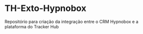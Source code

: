 # TH-Exto-Hypnobox
Repositório para criação da integração entre o CRM Hypnobox e a plataforma do Tracker Hub
